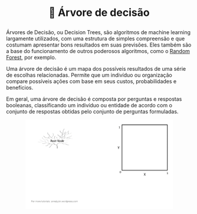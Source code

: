 # <p align='center'>🌳 Árvore de decisão</p>
 
Árvores de Decisão, ou Decision Trees, são algoritmos de machine learning largamente utilizados, com uma estrutura de simples compreensão e que costumam apresentar bons resultados em suas previsões. Eles também são a base do funcionamento de outros poderosos algoritmos, como o [Random Forest](#forest), por exemplo.

Uma árvore de decisão é um mapa dos possíveis resultados de uma série de escolhas relacionadas. Permite que um indivíduo ou organização compare possíveis ações com base em seus custos, probabilidades e benefícios.

Em geral, uma árvore de decisão é composta por perguntas e respostas booleanas, classificando um indivíduo ou entidade de acordo com o conjunto de respostas obtidas pelo conjunto de perguntas formuladas.

<p align='center'>
  <img width=400 src='https://raw.githubusercontent.com/JenniferDominique/machine-learning/main/img/Decision%20Tree.gif'>
</p>
